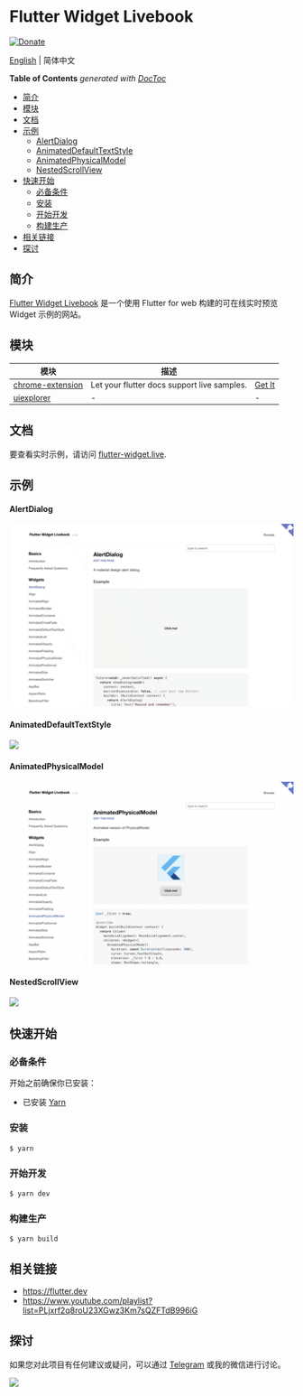 # Flutter Widget Livebook

[![Donate](https://img.shields.io/badge/Donate-PayPal-green.svg)](https://www.paypal.com/cgi-bin/webscr?cmd=_donations&business=lijy91%40live.com&currency_code=USD&source=url)

[English](./README.md) | 简体中文

<!-- START doctoc generated TOC please keep comment here to allow auto update -->
<!-- DON'T EDIT THIS SECTION, INSTEAD RE-RUN doctoc TO UPDATE -->
**Table of Contents**  *generated with [DocToc](https://github.com/thlorenz/doctoc)*

- [简介](#%E7%AE%80%E4%BB%8B)
- [模块](#%E6%A8%A1%E5%9D%97)
- [文档](#%E6%96%87%E6%A1%A3)
- [示例](#%E7%A4%BA%E4%BE%8B)
    - [AlertDialog](#alertdialog)
    - [AnimatedDefaultTextStyle](#animateddefaulttextstyle)
    - [AnimatedPhysicalModel](#animatedphysicalmodel)
    - [NestedScrollView](#nestedscrollview)
- [快速开始](#%E5%BF%AB%E9%80%9F%E5%BC%80%E5%A7%8B)
  - [必备条件](#%E5%BF%85%E5%A4%87%E6%9D%A1%E4%BB%B6)
  - [安装](#%E5%AE%89%E8%A3%85)
  - [开始开发](#%E5%BC%80%E5%A7%8B%E5%BC%80%E5%8F%91)
  - [构建生产](#%E6%9E%84%E5%BB%BA%E7%94%9F%E4%BA%A7)
- [相关链接](#%E7%9B%B8%E5%85%B3%E9%93%BE%E6%8E%A5)
- [探讨](#%E6%8E%A2%E8%AE%A8)

<!-- END doctoc generated TOC please keep comment here to allow auto update -->

## 简介

[Flutter Widget Livebook](](https://flutter-widget.live)) 是一个使用 Flutter for web 构建的可在线实时预览 Widget 示例的网站。

## 模块

| 模块                                    | 描述                                        | &nbsp;                                                                                                       |
| --------------------------------------- | ------------------------------------------- | ------------------------------------------------------------------------------------------------------------ |
| [chrome-extension](./chrome-extension/) | Let your flutter docs support live samples. | [Get It](https://chrome.google.com/webstore/detail/flutter-widget-livebook/lnabimpogllgckbeoneoegflahpefomf) |
| [uiexplorer](./uiexplorer/)             | -                                           | -                                                                                                            |

## 文档

要查看实时示例，请访问 [flutter-widget.live](https://flutter-widget.live).

## 示例

#### AlertDialog

![](/screenshots/AlertDialog.gif)

#### AnimatedDefaultTextStyle

![](/screenshots/AnimatedDefaultTextStyle.gif)

#### AnimatedPhysicalModel

![](/screenshots/AnimatedPhysicalModel.gif)

#### NestedScrollView

![](/screenshots/NestedScrollView.gif)


## 快速开始

### 必备条件

开始之前确保你已安装：

- 已安装 [Yarn](https://yarnpkg.com/)

### 安装

```bash
$ yarn
```

### 开始开发

```bash
$ yarn dev
```

### 构建生产

```
$ yarn build
```

## 相关链接

- https://flutter.dev
- https://www.youtube.com/playlist?list=PLjxrf2q8roU23XGwz3Km7sQZFTdB996iG

## 探讨

如果您对此项目有任何建议或疑问，可以通过 [Telegram](https://t.me/lijy91) 或我的微信进行讨论。

![](/content/assets/wechat_qrcode.png)
